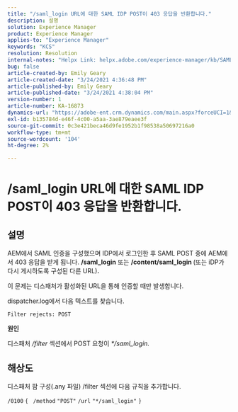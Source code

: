 ```yaml
---
title: "/saml_login URL에 대한 SAML IDP POST이 403 응답을 반환합니다."
description: 설명
solution: Experience Manager
product: Experience Manager
applies-to: "Experience Manager"
keywords: "KCS"
resolution: Resolution
internal-notes: "Helpx Link: helpx.adobe.com/experience-manager/kb/SAML-IDP-POST-to-saml-login-url-returns-403-response-AEM-6-x0.html"
bug: false
article-created-by: Emily Geary
article-created-date: "3/24/2021 4:36:48 PM"
article-published-by: Emily Geary
article-published-date: "3/24/2021 4:38:04 PM"
version-number: 1
article-number: KA-16873
dynamics-url: "https://adobe-ent.crm.dynamics.com/main.aspx?forceUCI=1&pagetype=entityrecord&etn=knowledgearticle&id=d7f4581f-bf8c-eb11-a812-000d3a58b9d1"
exl-id: b135784d-e46f-4c00-a5aa-3ae879eaee3f
source-git-commit: 0c3e421beca46d9fe1952b1f98538a50697216a0
workflow-type: tm+mt
source-wordcount: '104'
ht-degree: 2%

---
```


# /saml_login URL에 대한 SAML IDP POST이 403 응답을 반환합니다.

## 설명


AEM에서 SAML 인증을 구성했으며 IDP에서 로그인한 후 SAML POST 중에 AEM에서 403 응답을 받게 됩니다. <b>/saml_login</b> 또는 <b>/content/saml_login </b>(또는 iDP가 다시 게시하도록 구성된 다른 URL)<b>.</b>

이 문제는 디스패처가 활성화된 URL을 통해 인증할 때만 발생합니다.

dispatcher.log에서 다음 텍스트를 찾습니다.

`Filter rejects: POST`



<b>원인</b>

디스패처 */filter* 섹션에서 POST 요청이 *\*/saml_login.*


## 해상도


디스패처 팜 구성(.any 파일) /filter 섹션에 다음 규칙을 추가합니다.

`/0100` `{ ` `/method` `"POST"` `/url` `"*/saml_login"` `}`
